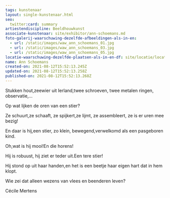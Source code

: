 ```yaml
---
tags: kunstenaar
layout: single-kunstenaar.html
seo:
  twitter:card: summary
artiestendiscipline: Beeldhouwkunst
associate-kunstenaar: site/exhibitor/ann-schoemans.md
foto-galerij-waarschuwing-dezelfde-afbeeldingen-als-in-en:
  - url: /static/images/waw_ann_schoemans_01.jpg
  - url: /static/images/waw_ann_schoemans_03.jpg
  - url: /static/images/waw_ann_schoemans_05.jpg
locatie-waarschuwing-dezelfde-plaatsen-als-in-en-df: site/locatie/locatie-van-sophie-collet-en-ann-schoemans.md
name: Ann Schoemans
created-on: 2021-08-12T15:52:13.245Z
updated-on: 2021-08-12T15:52:13.258Z
published-on: 2021-08-12T15:52:13.268Z
---
```

<!--StartFragment-->

Stukken hout,zeewier uit Ierland,twee schroeven, twee metalen ringen, observatie,…

Op wat lijken de oren van een stier?

Ze schuurt,ze schaaft, ze spijkert,ze lijmt, ze assembleert, ze is er uren mee bezig!

En daar is hij,een stier, zo klein, bewegend,verwelkomd als een pasgeboren kind.

Oh,wat is hij mooi!En die horens!

Hij is robuust, hij ziet er teder uit.Een tere stier!

Hij stond op uit haar handen,en het is een beetje haar eigen hart dat in hem klopt.

Wie zei dat alleen wezens van vlees en beenderen leven?



Cécile Mertens



<!--EndFragment-->
